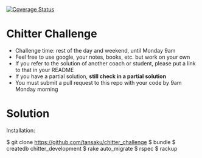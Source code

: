 [![Coverage Status](https://coveralls.io/repos/github/makersacademy/chitter-challenge/badge.svg)](https://coveralls.io/github/makersacademy/chitter-challenge)

Chitter Challenge
=================

* Challenge time: rest of the day and weekend, until Monday 9am
* Feel free to use google, your notes, books, etc. but work on your own
* If you refer to the solution of another coach or student, please put a link to that in your README
* If you have a partial solution, **still check in a partial solution**
* You must submit a pull request to this repo with your code by 9am Monday morning


Solution
=================

Installation:

$ git clone https://github.com/tansaku/chitter_challenge
$ bundle
$ createdb chitter_development
$ rake auto_migrate
$ rspec
$ rackup
